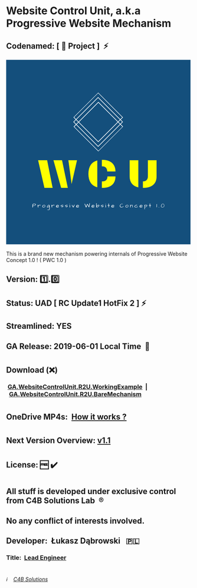 # Website Control Unit, a.k.a Progressive Website Mechanism

## Codenamed: [ :hamburger: Project ] &nbsp;:zap:

![Website Control Unit](/Website_Control_Unit_logo.png)

This is a brand new mechanism powering internals of Progressive Website Concept 1.0 ! ( PWC 1.0 )
##
## Version:&nbsp;:one:.:zero:
## Status:&nbsp;UAD&nbsp;[ RC Update1 HotFix 2 ]&nbsp;:zap:
## Streamlined:&nbsp;YES
## GA Release: 2019-06-01 Local Time &nbsp;:pushpin:
#
## Download&nbsp;(:x:)
### &nbsp;[GA.WebsiteControlUnit.R2U.WorkingExample](https://minhaskamal.github.io/DownGit/#/home?url=https://github.com/Open-Source-4-Better-Tomorrow/Website_Control_Unit/blob/master/downloads/GA.WebsiteControlUnit.R2U.WorkingExample.zip "Download GA R2U working example")&nbsp;&nbsp;|&nbsp;&nbsp;[GA.WebsiteControlUnit.R2U.BareMechanism](https://minhaskamal.github.io/DownGit/#/home?url=https://github.com/Open-Source-4-Better-Tomorrow/Website_Control_Unit/blob/master/downloads/GA.WebsiteControlUnit.R2U.BareMechanism.zip "Download GA R2U bare mechanism")
#
#
## OneDrive MP4s:&nbsp; [How it works ?](https://1drv.ms/f/s!Av2ZrNqOVnWL9yW0tKXfC3v-oCxz "Tech clips covering behind-the-scenes internals !")
#
#
## Next Version Overview: [v1.1](/improvements/v1.1.md "Go to details covering next major improvement of WCU")
#
#
## License:&nbsp;:free:&nbsp;:heavy_check_mark:
#
## All stuff is developed under exclusive control from C4B Solutions Lab &nbsp;:registered:
## No any conflict of interests involved. 
##
## Developer:&nbsp; Łukasz Dąbrowski &nbsp;&nbsp;:poland:
### Title:&nbsp; [Lead Engineer](https://medium.com/engineering-leadership/what-does-a-lead-engineer-do-ec8cdc119ff7 "What does a lead engineer do ?")
#
###### :information_source: &nbsp;&nbsp; [C4B Solutions](https://c4b.solutions)
